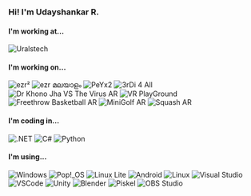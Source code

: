 ### Hi! I'm Udayshankar R.

#### I'm working at...
![Uralstech](https://img.shields.io/badge/Uralstech-Chief_Technology_Officer-black?style=for-the-badge&link=https://uralstech.in&labelColor=FFFFFF)

#### I'm working on...
![ezr²](https://img.shields.io/badge/ezr%C2%B2-black?style=for-the-badge&link=https://github.com/Uralstech/ezrSquared&logo=data:image/png;base64,iVBORw0KGgoAAAANSUhEUgAAAA4AAAAOCAYAAAAfSC3RAAAAhklEQVQ4T52SsQ2AMAwE8xuwWDoqxC6IXRAVXRZjA6NHshVFDihOFyfnf1uPFDwgt8oiyh84ITnbnXWUgluS1SYkGEjAE2cTgvrGBkNgWFGVVPnTam1zSLGdr96Bu1V+aKF5E9vqtaO/VQ8kwAZd0LOoQAjkCFR7Q6HJqQMwpPgXOddqJOcPZgGXDyICOz0AAAAASUVORK5CYIIA) ![ezr മലയാളം](https://img.shields.io/badge/ezr_%E0%B4%AE%E0%B4%B2%E0%B4%AF%E0%B4%BE%E0%B4%B3%E0%B4%82-black?style=for-the-badge&link=https://github.com/Uralstech/ezrMlang&logo=data:image/png;base64,iVBORw0KGgoAAAANSUhEUgAAAA4AAAAOCAYAAAAfSC3RAAAAX0lEQVQ4T2NkIBMwYtN3NubDf2Rx4yUCGOowBNA1wQxA14yiEVkTskKYOLIYXCM2m/BpxtAIUozNZnRbsWoE+Qtd4SDViC0UCToVV7wRrRFXSoRFEd54xKYZQyOpaR0APyVkD1xVM8cAAAAASUVORK5CYIIA) ![PeYx2](https://img.shields.io/badge/PeYx2-black?style=for-the-badge&link=https://github.com/Uralstech/PeYx2&logo=data:image/png;base64,iVBORw0KGgoAAAANSUhEUgAAAA4AAAAOCAYAAAAfSC3RAAAASUlEQVQ4T72SwQ4AIAhC4f8/mk62aroarby6B8ikJKEYkix31+CoHmJHjjaY3XLkaIOVuoC0de6KsMH1hBB652hH7dGA6f3+R22R4lABI11iiQAAAABJRU5ErkJgggAA) ![3rDi 4 All](https://img.shields.io/badge/3rDi_4_All-black?style=for-the-badge&link=https://play.google.com/store/apps/details?id=com.Uralstech.thirdifourall&logo=android) ![Dr Khono Jha VS The Virus AR](https://img.shields.io/badge/Dr_Khono_Jha_VS_The_Virus_AR-black?style=for-the-badge&link=https://play.google.com/store/apps/details?id=com.Uralstech.DrKhonoJhaVSTheCoronavirusAR&logo=android) ![VR PlayGround](https://img.shields.io/badge/VR_PlayGround-black?style=for-the-badge&link=https://www.oculus.com/experiences/quest/8376741375685432/&logo=meta&logoColor=0080FB) ![Freethrow Basketball AR](https://img.shields.io/badge/Freethrow_Basketball_AR-black?style=for-the-badge&link=https://www.oculus.com/experiences/quest/8661650433907969/&logo=meta&logoColor=0080FB) ![MiniGolf AR](https://img.shields.io/badge/MiniGolf_AR-black?style=for-the-badge&link=https://www.oculus.com/experiences/quest/6192609480763219/&logo=meta&logoColor=0080FB) ![Squash AR](https://img.shields.io/badge/Squash_AR-black?style=for-the-badge&link=https://www.oculus.com/experiences/quest/9005281436156314/&logo=meta&logoColor=0080FB)

#### I'm coding in...
![.NET](https://img.shields.io/badge/.NET-black?style=for-the-badge&logo=dotnet&color=512BD4) ![C#](https://img.shields.io/badge/C%23-black?style=for-the-badge&logo=csharp&color=9B4993) ![Python](https://img.shields.io/badge/Python-black?style=for-the-badge&logo=python&color=FFDE57)

#### I'm using...
![Windows](https://img.shields.io/badge/Windows-black?style=for-the-badge&logo=windows&color=00ADEF) ![Pop!\_OS](https://img.shields.io/badge/Pop!__OS-black?style=for-the-badge&logo=popos&color=48B9C7&logoColor=FFFFFF) ![Linux Lite](https://img.shields.io/badge/Linux_Lite-black?style=for-the-badge&color=FFE082) ![Android](https://img.shields.io/badge/Android-black?style=for-the-badge&logo=android&logoColor=FFFFFF&color=A4C639) ![Linux](https://img.shields.io/badge/Linux-black?style=for-the-badge&logo=linux&logoColor=000000&color=ECC30C) ![Visual Studio](https://img.shields.io/badge/Visual_Studio-black?style=for-the-badge&logo=visualstudio&color=A578DC) ![VSCode](https://img.shields.io/badge/VSCode-black?style=for-the-badge&logo=visualstudiocode&color=0078D7) ![Unity](https://img.shields.io/badge/Unity-black?style=for-the-badge&logo=unity&logoColor=000000&color=FFFFFF) ![Blender](https://img.shields.io/badge/Blender-black?style=for-the-badge&logo=blender&logoColor=FFFFFF&color=EA7600) ![Piskel](https://img.shields.io/badge/Piskel-black?style=for-the-badge&color=04E004) ![OBS Studio](https://img.shields.io/badge/OBS_Studio-black?style=for-the-badge&logo=obsstudio&logoColor=000000&color=FFFFFF)

<!--
**Uralstech/uralstech** is a ✨ _special_ ✨ repository because its `README.md` (this file) appears on your GitHub profile.

Here are some ideas to get you started:

- 🔭 I’m currently working on ...
- 🌱 I’m currently learning ...
- 👯 I’m looking to collaborate on ...
- 🤔 I’m looking for help with ...
- 💬 Ask me about ...
- 📫 How to reach me: ...
- 😄 Pronouns: ...
- ⚡ Fun fact: ...
-->
